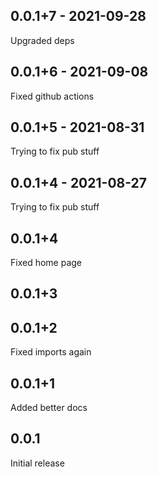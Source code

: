 ## 0.0.1+7 - 2021-09-28
Upgraded deps

## 0.0.1+6 - 2021-09-08
Fixed github actions

## 0.0.1+5 - 2021-08-31
Trying to fix pub stuff

## 0.0.1+4 - 2021-08-27
Trying to fix pub stuff

## 0.0.1+4
Fixed home page

## 0.0.1+3

## 0.0.1+2
Fixed imports again

## 0.0.1+1
Added better docs

## 0.0.1
Initial release
